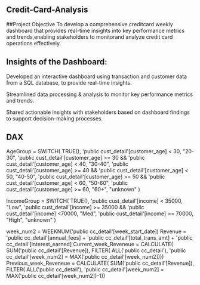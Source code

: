 ## Credit-Card-Analysis
##Project Objective
To develop a comprehensive creditcard weekly dashboard that provides real-time insights into key performance metrics and trends,enabling stakeholders to monitorand analyze credit card operations effectively.

## Insights of the Dashboard:

Developed an interactive dashboard using
transaction and customer data from a SQL database,
to provide real-time insights.

Streamlined data processing & analysis to monitor
key performance metrics and trends.

Shared actionable insights with stakeholders based
on dashboard findings to support decision-making
processes.

## DAX 

AgeGroup = SWITCH(
TRUE(),
'public cust_detail'[customer_age] < 30, "20-30",
'public cust_detail'[customer_age] >= 30 && 'public cust_detail'[customer_age] < 40, "30-40",
'public cust_detail'[customer_age] >= 40 && 'public cust_detail'[customer_age] < 50, "40-50",
'public cust_detail'[customer_age] >= 50 && 'public cust_detail'[customer_age] < 60, "50-60",
'public cust_detail'[customer_age] >= 60, "60+",
"unknown"
)

IncomeGroup = SWITCH(
TRUE(),
'public cust_detail'[income] < 35000, "Low",
'public cust_detail'[income] >= 35000 && 'public cust_detail'[income] <70000, "Med",
'public cust_detail'[income] >= 70000, "High",
"unknown"
)


week_num2 = WEEKNUM('public cc_detail'[week_start_date])
Revenue = 'public cc_detail'[annual_fees] + 'public cc_detail'[total_trans_amt] + 'public cc_detail'[interest_earned]
Current_week_Reveneue = CALCULATE(
SUM('public cc_detail'[Revenue]),
FILTER(
ALL('public cc_detail'),
'public cc_detail'[week_num2] = MAX('public cc_detail'[week_num2])))
Previous_week_Reveneue = CALCULATE(
SUM('public cc_detail'[Revenue]),
FILTER(
ALL('public cc_detail'),
'public cc_detail'[week_num2] = MAX('public cc_detail'[week_num2])-1))
